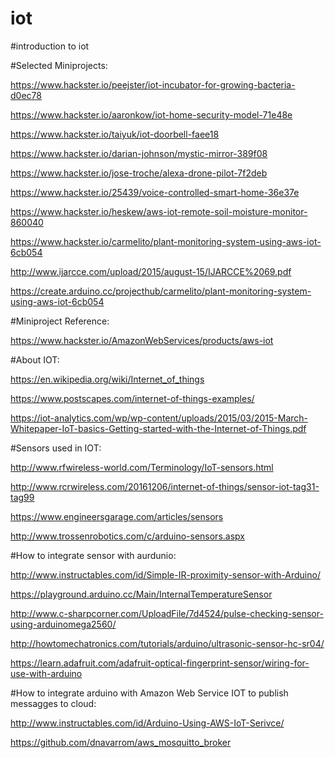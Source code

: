 # iot
#introduction to iot

#Selected Miniprojects:

https://www.hackster.io/peejster/iot-incubator-for-growing-bacteria-d0ec78

https://www.hackster.io/aaronkow/iot-home-security-model-71e48e

https://www.hackster.io/taiyuk/iot-doorbell-faee18

https://www.hackster.io/darian-johnson/mystic-mirror-389f08

https://www.hackster.io/jose-troche/alexa-drone-pilot-7f2deb

https://www.hackster.io/25439/voice-controlled-smart-home-36e37e

https://www.hackster.io/heskew/aws-iot-remote-soil-moisture-monitor-860040

https://www.hackster.io/carmelito/plant-monitoring-system-using-aws-iot-6cb054

http://www.ijarcce.com/upload/2015/august-15/IJARCCE%2069.pdf

https://create.arduino.cc/projecthub/carmelito/plant-monitoring-system-using-aws-iot-6cb054


#Miniproject Reference:

https://www.hackster.io/AmazonWebServices/products/aws-iot

#About IOT:

https://en.wikipedia.org/wiki/Internet_of_things

https://www.postscapes.com/internet-of-things-examples/

https://iot-analytics.com/wp/wp-content/uploads/2015/03/2015-March-Whitepaper-IoT-basics-Getting-started-with-the-Internet-of-Things.pdf

#Sensors used in IOT:

http://www.rfwireless-world.com/Terminology/IoT-sensors.html

http://www.rcrwireless.com/20161206/internet-of-things/sensor-iot-tag31-tag99

https://www.engineersgarage.com/articles/sensors

http://www.trossenrobotics.com/c/arduino-sensors.aspx

#How to integrate sensor with aurdunio:

http://www.instructables.com/id/Simple-IR-proximity-sensor-with-Arduino/

https://playground.arduino.cc/Main/InternalTemperatureSensor

http://www.c-sharpcorner.com/UploadFile/7d4524/pulse-checking-sensor-using-arduinomega2560/

http://howtomechatronics.com/tutorials/arduino/ultrasonic-sensor-hc-sr04/

https://learn.adafruit.com/adafruit-optical-fingerprint-sensor/wiring-for-use-with-arduino

#How to integrate arduino with Amazon Web Service IOT to publish messagges to cloud:

http://www.instructables.com/id/Arduino-Using-AWS-IoT-Serivce/

https://github.com/dnavarrom/aws_mosquitto_broker
